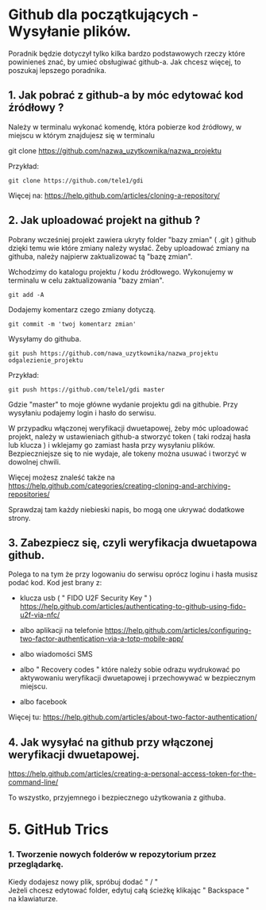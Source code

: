 
# Github dla początkujących - Wysyłanie plików.

Poradnik będzie dotyczył tylko 
kilka bardzo podstawowych rzeczy które powinieneś znać,
by umieć obsługiwać github-a.
Jak chcesz więcej, to poszukaj lepszego poradnika.




## 1. Jak pobrać z github-a by móc edytować kod źródłowy ?
Należy w terminalu wykonać komendę,
która pobierze kod źródłowy, w miejscu w którym znajdujesz się w terminalu

git clone https://github.com/nazwa_uzytkownika/nazwa_projektu


Przykład:

`git clone https://github.com/tele1/gdi `


Więcej na:
https://help.github.com/articles/cloning-a-repository/

## 2. Jak uploadować projekt na github ?
Pobrany wcześniej projekt zawiera ukryty folder "bazy zmian" ( .git )
github dzięki temu wie które zmiany należy wysłać.
Żeby uploadować zmiany na githuba,
należy najpierw zaktualizować tą "bazę zmian".

Wchodzimy do katalogu  projektu / kodu źródłowego.
Wykonujemy w terminalu w celu zaktualizowania "bazy zmian".

`git add -A`


Dodajemy komentarz czego zmiany dotyczą.

`git commit -m 'twoj komentarz zmian'`



Wysyłamy do githuba.

`git push https://github.com/nawa_uzytkownika/nazwa_projektu odgalezienie_projektu`


Przykład:

`git push https://github.com/tele1/gdi master`


Gdzie "master" to moje główne wydanie projektu gdi na githubie.
Przy wysyłaniu podajemy login i hasło do serwisu.

W przypadku włączonej weryfikacji dwuetapowej,
żeby móc uploadować projekt,
należy w ustawieniach github-a stworzyć token
( taki rodzaj hasła lub klucza )
i wklejamy go zamiast hasła przy wysyłaniu plików.
Bezpieczniejsze się to nie wydaje, ale tokeny można usuwać i tworzyć w dowolnej chwili.


Więcej możesz znaleść także na
https://help.github.com/categories/creating-cloning-and-archiving-repositories/

Sprawdzaj tam każdy niebieski napis,
 bo mogą one ukrywać dodatkowe strony.

## 3. Zabezpiecz się, czyli weryfikacja dwuetapowa github.
Polega to na tym że przy logowaniu do serwisu
oprócz loginu i hasła musisz podać kod.
Kod jest brany z:

- klucza usb ( " FIDO U2F Security Key " )
https://help.github.com/articles/authenticating-to-github-using-fido-u2f-via-nfc/

- albo aplikacji na telefonie
https://help.github.com/articles/configuring-two-factor-authentication-via-a-totp-mobile-app/

- albo wiadomości SMS

- albo " Recovery codes " które należy sobie odrazu wydrukować 
po aktywowaniu weryfikacji dwuetapowej
i przechowywać w bezpiecznym miejscu.

- albo facebook


Więcej tu:
https://help.github.com/articles/about-two-factor-authentication/

## 4. Jak wysyłać na github przy włączonej weryfikacji dwuetapowej.
https://help.github.com/articles/creating-a-personal-access-token-for-the-command-line/

To wszystko,
 przyjemnego i bezpiecznego użytkowania z githuba. 

# 5. GitHub Trics 

### 1. Tworzenie nowych folderów w repozytorium przez przeglądarkę.

Kiedy dodajesz nowy plik, spróbuj dodać " / "\
Jeżeli chcesz edytować folder, edytuj całą ścieżkę klikając " Backspace " na klawiaturze.
